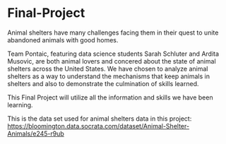 # Final-Project

Animal shelters have many challenges facing them in their quest to unite abandoned animals with good homes. 

Team Pontaic, featuring data science students Sarah Schluter and Ardita Musovic, are both animal lovers and concered about the state of animal shelters across the United States. We have chosen to analyze animal shelters as a way to understand the mechanisms that keep animals in shelters and also to demonstrate the culmination of skills learned.

This Final Project will utilize all the information and skills we have been learning.

This is the data set used for animal shelters data in this project: https://bloomington.data.socrata.com/dataset/Animal-Shelter-Animals/e245-r9ub